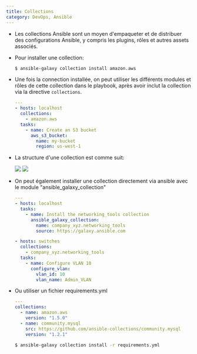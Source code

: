 ```yaml
---
title: Collections
category: DevOps, Ansible
---
```


* Les collections Ansible sont un moyen d'empaqueter et de distribuer des configurations Ansible, y compris les plugins, rôles et autres assets associés.

* Pour installer une collection:

  ``` bash
  $ ansible-galaxy collection install amazon.aws
  ```

* Une fois la connection installée, on peut utiliser les différents modules et rôles de cette collection dans le playbook, après avoir inclut la collection via la directive `collections`.

  ``` yml
  ---
  - hosts: localhost
    collections:
      - amazon.aws
    tasks:
      - name: Create an S3 bucket
        aws_s3_bucket:
          name: my-bucket
          region: us-west-1
  ```

* La structure d'une collection est comme suit:

  ![](https://i.imgur.com/tidIYzu.png)
  ![](https://i.imgur.com/bnfaCWk.png)

* On peut également installer une collection directement via ansible avec le module "ansible_galaxy_collection"

  ``` yml
  ---
  - hosts: localhost
    tasks:
      - name: Install the networking_tools collection
        ansible_galaxy_collection:
          name: company_xyz.networking_tools
          source: https://galaxy.ansible.com

  - hosts: switches
    collections:
      - company_xyz.networking_tools
    tasks:
      - name: Configure VLAN 10
        configure_vlan:
          vlan_id: 10
          vlan_name: Admin_VLAN
  ```

* Ou utiliser un fichier requirements.yml

  ``` yml
  ---
  collections:
    - name: amazon.aws
      version: "1.5.0"
    - name: community.mysql
      src: https://github.com/ansible-collections/community.mysql
      version: "1.2.1"
  ```
  ``` bash
  $ ansible-galaxy collection install -r requirements.yml
  ```

<!--
* Bien qu'ansible fournisse un ensemble de modules pré-intégrés, on peut avoir besoin de modules et de fonctionnalités supplémentaires spécifique à un fournisseur. Par exemple, pour automatiser la configuration et la gestion d'équipements réseau cisco, jupiner et arisa.

  Les collections, telles que network.cisco, network.jupiner, network.arista, proposent des modules, des rôles et des playbooks spécifique à ces fournisseur. En installant ces collections, on accède aux fonctionnalités spécialisées nécessaires pour automatiser efficacement l'infrastructure

* Pour installer la collection network.cisco:

  ``` bash
  ansible-galaxy collection install network.cisco
  ```
-->